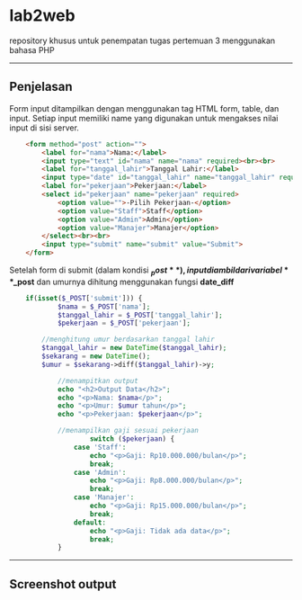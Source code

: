 # lab2web
repository khusus untuk penempatan tugas pertemuan 3 menggunakan bahasa PHP

---

## Penjelasan

Form input ditampilkan dengan menggunakan tag HTML form, table, dan input. Setiap input memiliki name yang digunakan untuk mengakses nilai input di sisi server.

```html
	<form method="post" action="">
		<label for="nama">Nama:</label>
		<input type="text" id="nama" name="nama" required><br><br>
		<label for="tanggal_lahir">Tanggal Lahir:</label>
		<input type="date" id="tanggal_lahir" name="tanggal_lahir" required><br><br>
		<label for="pekerjaan">Pekerjaan:</label>
		<select id="pekerjaan" name="pekerjaan" required>
			<option value="">-Pilih Pekerjaan-</option>
			<option value="Staff">Staff</option>
			<option value="Admin">Admin</option>
			<option value="Manajer">Manajer</option>
		</select><br><br>
		<input type="submit" name="submit" value="Submit">
	</form>
```

Setelah form di submit (dalam kondisi **$_post**), input diambil dari variabel **$_post** dan umurnya dihitung menggunakan fungsi **date_diff**

```php
    if(isset($_POST['submit'])) {
			$nama = $_POST['nama'];
			$tanggal_lahir = $_POST['tanggal_lahir'];
			$pekerjaan = $_POST['pekerjaan'];

        //menghitung umur berdasarkan tanggal lahir
		$tanggal_lahir = new DateTime($tanggal_lahir);
		$sekarang = new DateTime();
		$umur = $sekarang->diff($tanggal_lahir)->y;

            //menampitkan output
			echo "<h2>Output Data</h2>";
			echo "<p>Nama: $nama</p>";
			echo "<p>Umur: $umur tahun</p>";
			echo "<p>Pekerjaan: $pekerjaan</p>";

            //menampilkan gaji sesuai pekerjaan
        			switch ($pekerjaan) {
				case 'Staff':
					echo "<p>Gaji: Rp10.000.000/bulan</p>";
					break;
				case 'Admin':
					echo "<p>Gaji: Rp8.000.000/bulan</p>";
					break;
				case 'Manajer':
					echo "<p>Gaji: Rp15.000.000/bulan</p>";
					break;
				default:
					echo "<p>Gaji: Tidak ada data</p>";
					break;
			}
```

---


## Screenshot output


